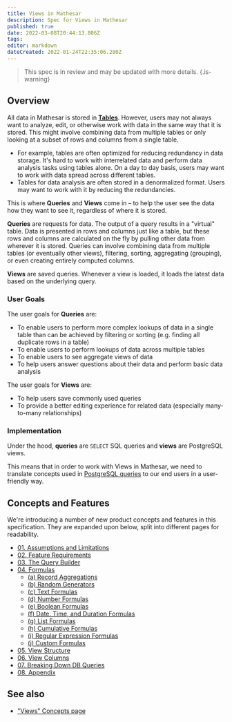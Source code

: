 ```yaml
---
title: Views in Mathesar
description: Spec for Views in Mathesar
published: true
date: 2022-03-08T20:44:13.806Z
tags: 
editor: markdown
dateCreated: 2022-01-24T22:35:06.280Z
---
```



> This spec is in review and may be updated with more details.
{.is-warning}

## Overview
All data in Mathesar is stored in **[Tables](/en/product/concepts/tables)**. However, users may not always want to analyze, edit, or otherwise work with data in the same way that it is stored. This might involve combining data from multiple tables or only looking at a subset of rows and columns from a single table.
- For example, tables are often optimized for reducing redundancy in data storage. It's hard to work with interrelated data and perform data analysis tasks using tables alone. On a day to day basis, users may want to work with data spread across different tables. 
- Tables for data analysis are often stored in a denormalized format. Users may want to work with it by reducing the redundancies.

This is where **Queries** and **Views** come in – to help the user see the data how they want to see it, regardless of where it is stored.

**Queries** are requests for data. The output of a query results in a "virtual" table. Data is presented in rows and columns just like a table, but these rows and columns are calculated on the fly by pulling other data from wherever it is stored. Queries can involve combining data from multiple tables (or eventually other views), filtering, sorting, aggregating (grouping), or even creating entirely computed columns.

**Views** are saved queries. Whenever a view is loaded, it loads the latest data based on the underlying query.

### User Goals
The user goals for **Queries** are:
- To enable users to perform more complex lookups of data in a single table than can be achieved by filtering or sorting (e.g. finding all duplicate rows in a table)
- To enable users to perform lookups of data across multiple tables
- To enable users to see aggregate views of data
- To help users answer questions about their data and perform basic data analysis

The user goals for **Views** are:
- To help users save commonly used queries
- To provide a better editing experience for related data (especially many-to-many relationships)

### Implementation
Under the hood, **queries** are `SELECT` SQL queries and **views** are PostgreSQL views. 

This means that in order to work with Views in Mathesar, we need to translate concepts used in [PostgreSQL queries](https://www.postgresql.org/docs/14/queries.html) to our end users in a user-friendly way. 

## Concepts and Features
We're introducing a number of new product concepts and features in this specification. They are expanded upon below, split into different pages for readability.

- [01. Assumptions and Limitations](/product/specs/2022-01-views/01-assumptions)
- [02. Feature Requirements](/product/specs/2022-01-views/02-feature-requirements)
- [03. The Query Builder](/en/product/specs/2022-01-views/03-the-query-builder)
- [04. Formulas](/en/product/specs/2022-01-views/04-formulas)
    - [(a) Record Aggregations](/en/product/specs/2022-01-views/04-formulas/4a-record-aggregations)
    - [(b) Random Generators](/en/product/specs/2022-01-views/04-formulas/4b-random-generators)
    - [(c) Text Formulas](/en/product/specs/2022-01-views/04-formulas/4c-text-formulas)
    - [(d) Number Formulas](/en/product/specs/2022-01-views/04-formulas/4d-number-formulas)
    - [(e) Boolean Formulas](/en/product/specs/2022-01-views/04-formulas/4e-boolean-formulas)
    - [(f) Date. Time, and Duration Formulas](/en/product/specs/2022-01-views/04-formulas/4f-datetime-formulas)
    - [(g) List Formulas](/en/product/specs/2022-01-views/04-formulas/4g-list-formulas)
    - [(h) Cumulative Formulas](/en/product/specs/2022-01-views/04-formulas/4h-cumulative-formulas)
    - [(i) Regular Expression Formulas](/en/product/specs/2022-01-views/04-formulas/4i-regex-formulas)
    - [(j) Custom Formulas](/en/product/specs/2022-01-views/04-formulas/4j-custom-formulas)
- [05. View Structure](/en/product/specs/2022-01-views/05-view-structure)
- [06. View Columns](/en/product/specs/2022-01-views/06-view-columns)
- [07. Breaking Down DB Queries](/en/product/specs/2022-01-views/07-breaking-down-db-queries)
- [08. Appendix](/en/product/specs/2022-01-views/08-appendix)

## See also
- ["Views" Concepts page](/en/product/concepts/views)
